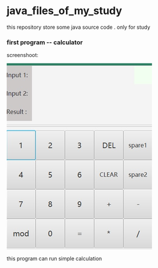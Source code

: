 # java_files_of_my_study
this repository store some java source code . only for study


### first program -- calculator

screenshoot:

![calculator screenshoot](https://github.com/XDKejin/java_files_of_my_study/blob/master/screenshot/calculator.jpg)

this program can run simple calculation 
